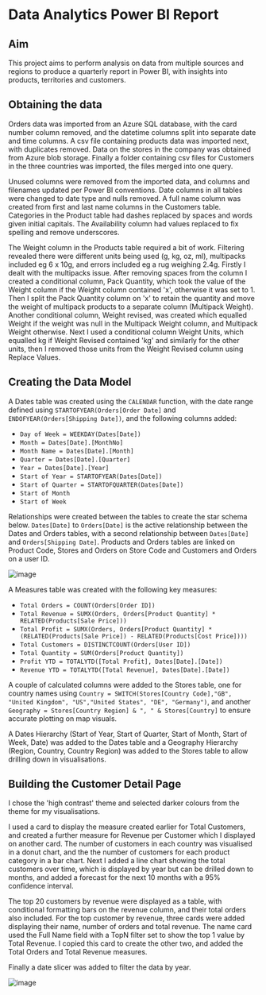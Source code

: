 # Data Analytics Power BI Report

## Aim

This project aims to perform analysis on data from multiple sources and regions to produce a quarterly report in Power BI, with insights into products, territories and customers.

## Obtaining the data

Orders data was imported from an Azure SQL database, with the card number column removed, and the datetime columns split into separate date and time columns. A csv file containing products data was imported next, with duplicates removed. Data on the stores in the company was obtained from Azure blob storage. Finally a folder containing csv files for Customers in the three countries was imported, the files merged into one query.

Unused columns were removed from the imported data, and columns and filenames updated per Power BI conventions. Date columns in all tables were changed to date type and nulls removed. A full name column was created from first and last name columns in the Customers table. Categories in the Product table had dashes replaced by spaces and words given initial capitals. The Availability column had values replaced to fix spelling and remove underscores.

The Weight column in the Products table required a bit of work. Filtering revealed there were different units being used (g, kg, oz, ml), multipacks included eg 6 x 10g, and errors included eg a rug weighing 2.4g. Firstly I dealt with the multipacks issue. After removing spaces from the column I created a conditional column, Pack Quantity, which took the value of the Weight column if the Weight column contained 'x', otherwise it was set to 1. Then I split the Pack Quantity column on 'x' to retain the quantity and move the weight of multipack products to a separate column (Multipack Weight). Another conditional column, Weight revised, was created which equalled Weight if the weight was null in the Multipack Weight column, and Multipack Weight otherwise.  Next I used a conditional column Weight Units, which equalled kg if Weight Revised contained 'kg' and similarly for the other units, then I removed those units from the Weight Revised column using Replace Values.

## Creating the Data Model

A Dates table was created using the `CALENDAR` function, with the date range defined using `STARTOFYEAR(Orders[Order Date]` and `ENDOFYEAR(Orders[Shipping Date])`, and the following columns added:
- `Day of Week = WEEKDAY(Dates[Date])`
- `Month = Dates[Date].[MonthNo]`
- `Month Name = Dates[Date].[Month]`
- `Quarter = Dates[Date].[Quarter]`
- `Year = Dates[Date].[Year]`
- `Start of Year = STARTOFYEAR(Dates[Date])`
- `Start of Quarter = STARTOFQUARTER(Dates[Date])`
- `Start of Month`
- `Start of Week`

Relationships were created between the tables to create the star schema below. `Dates[Date]` to `Orders[Date]` is the active relationship between the Dates and Orders tables, with a second relationship between `Dates[Date]` and `Orders[Shipping Date]`. Products and Orders tables are linked on Product Code, Stores and Orders on Store Code and Customers and Orders on a user ID.    

![image](https://github.com/karen-mckendry/data-analytics-power-bi-report973/assets/150865532/488e7987-78cf-4c5c-9a8d-f120b94d7622)

A Measures table was created with the following key measures:
- `Total Orders = COUNT(Orders[Order ID])`
- `Total Revenue = SUMX(Orders, Orders[Product Quantity] * RELATED(Products[Sale Price]))`
- `Total Profit = SUMX(Orders, Orders[Product Quantity] * (RELATED(Products[Sale Price]) - RELATED(Products[Cost Price])))`
- `Total Customers = DISTINCTCOUNT(Orders[User ID])`
- `Total Quantity = SUM(Orders[Product Quantity])`
- `Profit YTD = TOTALYTD([Total Profit], Dates[Date].[Date])`
- `Revenue YTD = TOTALYTD([Total Revenue], Dates[Date].[Date])`

A couple of calculated columns were added to the Stores table, one for country names using `Country = SWITCH(Stores[Country Code],"GB", "United Kingdom", "US","United States", "DE", "Germany")`, and another `Geography = Stores[Country Region] & ", " & Stores[Country]` to ensure accurate plotting on map visuals.

A Dates Hierarchy (Start of Year, Start of Quarter, Start of Month, Start of Week, Date) was added to the Dates table and a Geography Hierarchy (Region, Country, Country Region) was added to the Stores table to allow drilling down in visualisations. 

## Building the Customer Detail Page

I chose the 'high contrast' theme and selected darker colours from the theme for my visualisations. 

I used a card to display the measure created earlier for Total Customers, and created a further measure for Revenue per Customer which I displayed on another card. The number of customers in each country was visualised in a donut chart, and the the number of customers for each product category in a bar chart. Next I added a line chart showing the total customers over time, which is displayed by year but can be drilled down to months, and added a forecast for the next 10 months with a 95% confidence interval.

The top 20 customers by revenue were displayed as a table, with conditional formatting bars on the revenue column, and their total orders also included.  For the top customer by revenue, three cards were added displaying their name, number of orders and total revenue. The name card used the Full Name field with a TopN filter set to show the top 1 value by Total Revenue. I copied this card to create the other two, and added the Total Orders and Total Revenue measures. 

Finally a date slicer was added to filter the data by year.

![image](https://github.com/karen-mckendry/data-analytics-power-bi-report973/assets/150865532/8b4dd9fc-b1a8-4e52-8cf0-5de65937f836)









